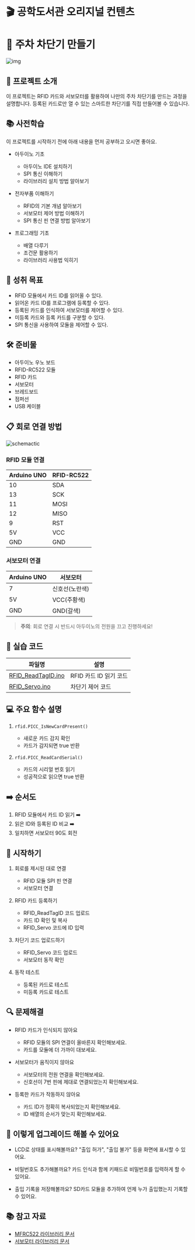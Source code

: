 # 🎬 공학도서관 오리지널 컨텐츠

# 🚧 주차 차단기 만들기

![img](./img/6_RFID_cover.jpg)

## 📝 프로젝트 소개
이 프로젝트는 RFID 카드와 서보모터를 활용하여 나만의 주차 차단기를 만드는 과정을 설명합니다. 등록된 카드로만 열 수 있는 스마트한 차단기를 직접 만들어볼 수 있습니다.

## 📚 사전학습
이 프로젝트를 시작하기 전에 아래 내용을 먼저 공부하고 오시면 좋아요.

- 아두이노 기초
  - 아두이노 IDE 설치하기
  - SPI 통신 이해하기
  - 라이브러리 설치 방법 알아보기

- 전자부품 이해하기
  - RFID의 기본 개념 알아보기
  - 서보모터 제어 방법 이해하기
  - SPI 통신 핀 연결 방법 알아보기

- 프로그래밍 기초
  - 배열 다루기
  - 조건문 활용하기
  - 라이브러리 사용법 익히기

## 🎯 성취 목표
- RFID 모듈에서 카드 ID를 읽어올 수 있다.
- 읽어온 카드 ID를 프로그램에 등록할 수 있다.
- 등록된 카드를 인식하여 서보모터를 제어할 수 있다.
- 미등록 카드와 등록 카드를 구분할 수 있다.
- SPI 통신을 사용하여 모듈을 제어할 수 있다.

## 🛠 준비물
- 아두이노 우노 보드
- RFID-RC522 모듈
- RFID 카드
- 서보모터
- 브레드보드
- 점퍼선
- USB 케이블

## 📋 회로 연결 방법

![schemactic](./img/Arduino-RFID-Reader-Module-Circuit.jpg)

### RFID 모듈 연결
| Arduino UNO | RFID-RC522 |
|------------|------------|
| 10         | SDA        |
| 13         | SCK        |
| 11         | MOSI       |
| 12         | MISO       |
| 9          | RST        |
| 5V         | VCC        |
| GND        | GND        |

### 서보모터 연결
| Arduino UNO | 서보모터 |
|------------|---------|
| 7          | 신호선(노란색) |
| 5V         | VCC(주황색)  |
| GND        | GND(갈색)   |

> **주의**: 회로 연결 시 반드시 아두이노의 전원을 끄고 진행하세요!

## 💾 실습 코드
| 파일명 | 설명 |
|--------|------|
| [RFID_ReadTagID.ino](/src/RFID_ReaDTagID.ino) | RFID 카드 ID 읽기 코드 |
| [RFID_Servo.ino](/src/RFID_Servo.ino) | 차단기 제어 코드 |

## 💻 주요 함수 설명
1. `rfid.PICC_IsNewCardPresent()`
   - 새로운 카드 감지 확인
   - 카드가 감지되면 true 반환

2. `rfid.PICC_ReadCardSerial()`
   - 카드의 시리얼 번호 읽기
   - 성공적으로 읽으면 true 반환

## ➡️ 순서도
1. RFID 모듈에서 카드 ID 읽기 ➡️ 
2. 읽은 ID와 등록된 ID 비교 ➡️ 
3. 일치하면 서보모터 90도 회전

## 🚀 시작하기
1. 회로를 제시된 대로 연결
   - RFID 모듈 SPI 핀 연결
   - 서보모터 연결

2. RFID 카드 등록하기
   - RFID_ReadTagID 코드 업로드
   - 카드 ID 확인 및 복사
   - RFID_Servo 코드에 ID 입력

3. 차단기 코드 업로드하기
   - RFID_Servo 코드 업로드
   - 서보모터 동작 확인

4. 동작 테스트
   - 등록된 카드로 테스트
   - 미등록 카드로 테스트

## 🔍 문제해결
- RFID 카드가 인식되지 않아요
  - RFID 모듈의 SPI 연결이 올바른지 확인해보세요.
  - 카드를 모듈에 더 가까이 대보세요.

- 서보모터가 움직이지 않아요
  - 서보모터의 전원 연결을 확인해보세요.
  - 신호선이 7번 핀에 제대로 연결되었는지 확인해보세요.

- 등록한 카드가 작동하지 않아요
  - 카드 ID가 정확히 복사되었는지 확인해보세요.
  - ID 배열의 순서가 맞는지 확인해보세요.

## 🌟 이렇게 업그레이드 해볼 수 있어요
- LCD로 상태를 표시해볼까요?
  "출입 허가", "출입 불가" 등을 화면에 표시할 수 있어요.

- 비밀번호도 추가해볼까요?
  카드 인식과 함께 키패드로 비밀번호를 입력하게 할 수 있어요.

- 출입 기록을 저장해볼까요?
  SD카드 모듈을 추가하여 언제 누가 출입했는지 기록할 수 있어요.

## 📚 참고 자료
- [MFRC522 라이브러리 문서](https://github.com/miguelbalboa/rfid)
- [서보모터 라이브러리 문서](https://www.arduino.cc/reference/en/libraries/servo/)
